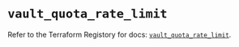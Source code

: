 # `vault_quota_rate_limit`

Refer to the Terraform Registory for docs: [`vault_quota_rate_limit`](https://registry.terraform.io/providers/hashicorp/vault/3.19.0/docs/resources/quota_rate_limit).
